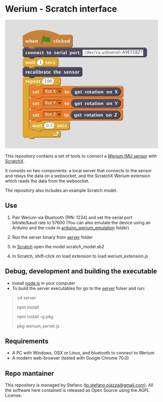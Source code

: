# Werium - Scratch interface

![Scratch model for the scratch-werium extension](Documentation/Scratch-werium-extension.jpeg)

This repository contains a set of tools to connect a [Werium IMU sensor](http://www.weriumsolutions.com/) with [ScratchX](http://scratchx.org/#scratch).

It consists on two components: a local server that connects to the sensor and relays the data on a websocket, and the ScratchX Werium extension which reads the data from the websocket.

The repository also includes an example Scratch model.

## Use
1. Pair Werium via Bluetooth (PIN: 1234) and set the serial port bitrate/baud rate to 57600 (You can also emulate the device using an Arduino and the code in [arduino_werium_emulation](arduino_werium_emulation) folder)

2. Run the server binary from [server](server) folder

3. In [Scratch](http://scratchx.org/#scratch) open the model scratch_model.sb2

4. In Scratch, shift-click on load extension to load werium_extension.js

## Debug, development and building the executable

- Install [node.js](https://nodejs.org) in your computer
- To build the server executables for go to the [server](server) folser and run:
> cd server
>
> npm install
>
> npm install -g pkg
>
> pkg werium_server.js

## Requirements

- A PC with Windows, OSX or Linux, and bluetooth to connect to Werium
- A modern web-browser (tested with Google Chrome 70.0)

## Repo mantainer

This repository is managed by Stefano (to.stefano.piazza@gmail.com).
All the software here contained is released as Open Source using the AGPL License.
